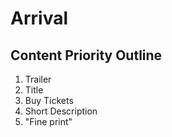 # Arrival

## Content Priority Outline

1. Trailer
2. Title
4. Buy Tickets
5. Short Description
6. "Fine print"
